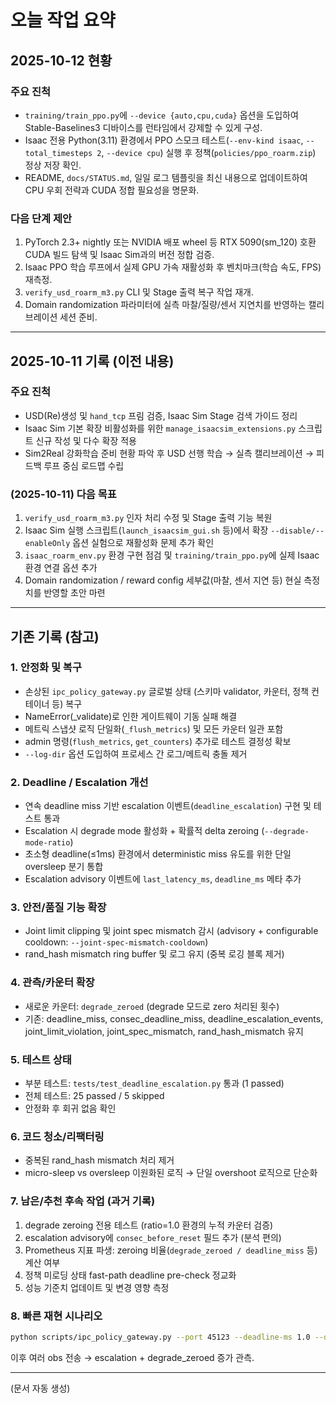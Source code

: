 # 오늘 작업 요약

## 2025-10-12 현황

### 주요 진척
- `training/train_ppo.py`에 `--device {auto,cpu,cuda}` 옵션을 도입하여 Stable-Baselines3 디바이스를 런타임에서 강제할 수 있게 구성.
- Isaac 전용 Python(3.11) 환경에서 PPO 스모크 테스트(`--env-kind isaac`, `--total_timesteps 2`, `--device cpu`) 실행 후 정책(`policies/ppo_roarm.zip`) 정상 저장 확인.
- README, `docs/STATUS.md`, 일일 로그 템플릿을 최신 내용으로 업데이트하여 CPU 우회 전략과 CUDA 정합 필요성을 명문화.

### 다음 단계 제안
1. PyTorch 2.3+ nightly 또는 NVIDIA 배포 wheel 등 RTX 5090(sm_120) 호환 CUDA 빌드 탐색 및 Isaac Sim과의 버전 정합 검증.
2. Isaac PPO 학습 루프에서 실제 GPU 가속 재활성화 후 벤치마크(학습 속도, FPS) 재측정.
3. `verify_usd_roarm_m3.py` CLI 및 Stage 출력 복구 작업 재개.
4. Domain randomization 파라미터에 실측 마찰/질량/센서 지연치를 반영하는 캘리브레이션 세션 준비.

---

## 2025-10-11 기록 (이전 내용)

### 주요 진척
- USD(Re)생성 및 `hand_tcp` 프림 검증, Isaac Sim Stage 검색 가이드 정리
- Isaac Sim 기본 확장 비활성화를 위한 `manage_isaacsim_extensions.py` 스크립트 신규 작성 및 다수 확장 적용
- Sim2Real 강화학습 준비 현황 파악 후 USD 선행 학습 → 실측 캘리브레이션 → 피드백 루프 중심 로드맵 수립

### (2025-10-11) 다음 목표
1. `verify_usd_roarm_m3.py` 인자 처리 수정 및 Stage 출력 기능 복원
2. Isaac Sim 실행 스크립트(`launch_isaacsim_gui.sh` 등)에서 확장 `--disable/--enableOnly` 옵션 실험으로 재활성화 문제 추가 확인
3. `isaac_roarm_env.py` 환경 구현 점검 및 `training/train_ppo.py`에 실제 Isaac 환경 연결 옵션 추가
4. Domain randomization / reward config 세부값(마찰, 센서 지연 등) 현실 측정치를 반영할 초안 마련

---

## 기존 기록 (참고)

### 1. 안정화 및 복구
- 손상된 `ipc_policy_gateway.py` 글로벌 상태 (스키마 validator, 카운터, 정책 컨테이너 등) 복구
- NameError(_validate)로 인한 게이트웨이 기동 실패 해결
- 메트릭 스냅샷 로직 단일화(`_flush_metrics`) 및 모든 카운터 일관 포함
- admin 명령(`flush_metrics`, `get_counters`) 추가로 테스트 결정성 확보
- `--log-dir` 옵션 도입하여 프로세스 간 로그/메트릭 충돌 제거

### 2. Deadline / Escalation 개선
- 연속 deadline miss 기반 escalation 이벤트(`deadline_escalation`) 구현 및 테스트 통과
- Escalation 시 degrade mode 활성화 + 확률적 delta zeroing (`--degrade-mode-ratio`)
- 초소형 deadline(≤1ms) 환경에서 deterministic miss 유도를 위한 단일 oversleep 분기 통합
- Escalation advisory 이벤트에 `last_latency_ms`, `deadline_ms` 메타 추가

### 3. 안전/품질 기능 확장
- Joint limit clipping 및 joint spec mismatch 감시 (advisory + configurable cooldown: `--joint-spec-mismatch-cooldown`)
- rand_hash mismatch ring buffer 및 로그 유지 (중복 로깅 블록 제거)

### 4. 관측/카운터 확장
- 새로운 카운터: `degrade_zeroed` (degrade 모드로 zero 처리된 횟수)
- 기존: deadline_miss, consec_deadline_miss, deadline_escalation_events, joint_limit_violation, joint_spec_mismatch, rand_hash_mismatch 유지

### 5. 테스트 상태
- 부분 테스트: `tests/test_deadline_escalation.py` 통과 (1 passed)
- 전체 테스트: 25 passed / 5 skipped
- 안정화 후 회귀 없음 확인

### 6. 코드 청소/리팩터링
- 중복된 rand_hash mismatch 처리 제거
- micro-sleep vs oversleep 이원화된 로직 → 단일 overshoot 로직으로 단순화

### 7. 남은/추천 후속 작업 (과거 기록)
1. degrade zeroing 전용 테스트 (ratio=1.0 환경의 누적 카운터 검증)
2. escalation advisory에 `consec_before_reset` 필드 추가 (분석 편의)
3. Prometheus 지표 파생: zeroing 비율(`degrade_zeroed / deadline_miss` 등) 계산 여부
4. 정책 미로딩 상태 fast-path deadline pre-check 정교화
5. 성능 기준치 업데이트 및 변경 영향 측정

### 8. 빠른 재현 시나리오
```bash
python scripts/ipc_policy_gateway.py --port 45123 --deadline-ms 1.0 --deadline-escalate-threshold 3 --degrade-mode-ratio 0.5 --log-dir /tmp/gw_demo
```
이후 여러 obs 전송 → escalation + degrade_zeroed 증가 관측.

---
(문서 자동 생성)
